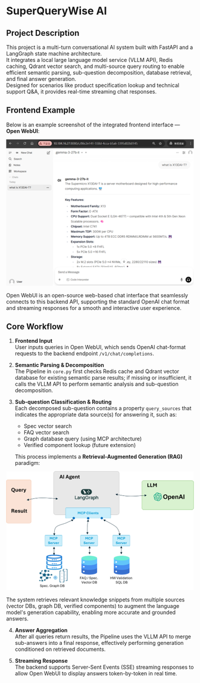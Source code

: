 # SuperQueryWise AI

## Project Description

This project is a multi-turn conversational AI system built with FastAPI and a LangGraph state machine architecture.  
It integrates a local large language model service (VLLM API), Redis caching, Qdrant vector search, and multi-source query routing to enable efficient semantic parsing, sub-question decomposition, database retrieval, and final answer generation.  
Designed for scenarios like product specification lookup and technical support Q&A, it provides real-time streaming chat responses.

 

## Frontend Example

Below is an example screenshot of the integrated frontend interface — **Open WebUI**:  

![my demo ](my_demo.png)

Open WebUI is an open-source web-based chat interface that seamlessly connects to this backend API, supporting the standard OpenAI chat format and streaming responses for a smooth and interactive user experience.
 

 
## Core Workflow

1. **Frontend Input**  
   User inputs queries in Open WebUI, which sends OpenAI chat-format requests to the backend endpoint `/v1/chat/completions`.

2. **Semantic Parsing & Decomposition**  
   The Pipeline in `core.py` first checks Redis cache and Qdrant vector database for existing semantic parse results; if missing or insufficient, it calls the VLLM API to perform semantic analysis and sub-question decomposition.

3. **Sub-question Classification & Routing**  
   Each decomposed sub-question contains a property `query_sources` that indicates the appropriate data source(s) for answering it, such as:
   - Spec vector search
   - FAQ vector search
   - Graph database query (using MCP architecture)
   - Verified component lookup (future extension)

   This process implements a **Retrieval-Augmented Generation (RAG)** paradigm:  
<p align="center">
<img src="arch.png" alt="arch" width="600" />
</p>
   The system retrieves relevant knowledge snippets from multiple sources (vector DBs, graph DB, verified components) to augment the language model's generation capability, enabling more accurate and grounded answers.

4. **Answer Aggregation**  
   After all queries return results, the Pipeline uses the VLLM API to merge sub-answers into a final response, effectively performing generation conditioned on retrieved documents.

5. **Streaming Response**  
   The backend supports Server-Sent Events (SSE) streaming responses to allow Open WebUI to display answers token-by-token in real time.
